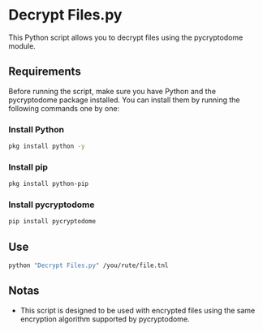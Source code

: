 # Decrypt Files.py

This Python script allows you to decrypt files using the pycryptodome module.

## Requirements

Before running the script, make sure you have Python and the pycryptodome package installed. You can install them by running the following commands one by one:

### Install Python
```bash
pkg install python -y
```

### Install pip
```bash
pkg install python-pip
```

### Install pycryptodome
```bash
pip install pycryptodome
```

## Use
```bash
python "Decrypt Files.py" /you/rute/file.tnl
```
## Notas

- This script is designed to be used with encrypted files using the same encryption algorithm supported by pycryptodome.
